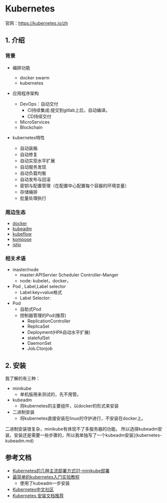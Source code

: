 # Kubernetes

官网：https://kubernetes.io/zh



## 1. 介绍



### 背景



* 编排功能
  * docker swarm
  * kubernetes

* 应用程序架构
  * DevOps：自动交付
    * CI持续集成:提交到gitlab上后，自动编译。
    * CD持续交付
  * MicroServices
  * Blockchain
* kubernetes特性
  * 自动装箱
  * 自动修复
  * 自动实现水平扩展
  * 自动服务发现
  * 自动负载均衡
  * 自动发布与回滚
  * 密钥与配置管理（在配置中心配置每个容器的环境变量）
  * 存储编排
  * 批量处理执行



### 周边生态

- [docker](https://www.orchome.com/docker/index)
- [kubeadm](https://www.orchome.com/kubeadm/index)
- [kubeflow](https://www.orchome.com/kubeflow/index)
- [kompose](https://www.orchome.com/kompose/index)
- [istio](https://www.orchome.com/istio/index)



### 相关术语

* master/node
  * master:APIServier Scheduler Controller-Manger
  * node: kubelet，docker，
* Pod , Label,Label selector
  * Label:key=value格式
  * Label Selector:
* Pod
  * 自助式Pod
  * 控制器管理的Pod(推荐)
    * ReplicationController
    * ReplicaSet
    * Deployment(HPA自动水平扩展)
    * statefulSet
    * DaemonSet
    * Job.Ctonjob





## 2. 安装

我了解的有三种：

* minikube
  * 单机版用来测试的，先不用管。
* kubeadm
  * 将kubernetes的主要组件，以docker的形式来安装
* 二进制安装
  * 将kubernetes直接安装在linux的守护进行，不安装在docker上。



二进制安装很复杂，minikube有体现不了多服务器的功能。 所以选择kubeadm安装，安装还是需要一些步骤的，所以我单独写了一个kubeadm安装](kubernetes-kubeadm.md)





## 参考文档

* [Kubernetes的几种主流部署方式01-minikube部署](https://segmentfault.com/a/1190000018607114)
* [最简单的kubernetes入门实验教程](https://www.jianshu.com/p/f4c2104ba90a)
  * 使用了kubeadm一步安装
* [Kubernetes中文社区](http://docs.kubernetes.org.cn/)
* [Kubernetes 安装文档推荐](https://www.kubernetes.org.cn/5650.html)

